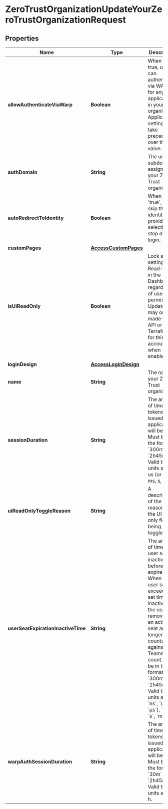 

# ZeroTrustOrganizationUpdateYourZeroTrustOrganizationRequest


## Properties

| Name | Type | Description | Notes |
|------------ | ------------- | ------------- | -------------|
|**allowAuthenticateViaWarp** | **Boolean** | When set to true, users can authenticate via WARP for any application in your organization. Application settings will take precedence over this value. |  [optional] |
|**authDomain** | **String** | The unique subdomain assigned to your Zero Trust organization. |  [optional] |
|**autoRedirectToIdentity** | **Boolean** | When set to &#x60;true&#x60;, users skip the identity provider selection step during login. |  [optional] |
|**customPages** | [**AccessCustomPages**](AccessCustomPages.md) |  |  [optional] |
|**isUiReadOnly** | **Boolean** | Lock all settings as Read-Only in the Dashboard, regardless of user permission. Updates may only be made via the API or Terraform for this account when enabled. |  [optional] |
|**loginDesign** | [**AccessLoginDesign**](AccessLoginDesign.md) |  |  [optional] |
|**name** | **String** | The name of your Zero Trust organization. |  [optional] |
|**sessionDuration** | **String** | The amount of time that tokens issued for applications will be valid. Must be in the format &#x60;300ms&#x60; or &#x60;2h45m&#x60;. Valid time units are: ns, us (or µs), ms, s, m, h. |  [optional] |
|**uiReadOnlyToggleReason** | **String** | A description of the reason why the UI read only field is being toggled. |  [optional] |
|**userSeatExpirationInactiveTime** | **String** | The amount of time a user seat is inactive before it expires. When the user seat exceeds the set time of inactivity, the user is removed as an active seat and no longer counts against your Teams seat count. Must be in the format &#x60;300ms&#x60; or &#x60;2h45m&#x60;. Valid time units are: &#x60;ns&#x60;, &#x60;us&#x60; (or &#x60;µs&#x60;), &#x60;ms&#x60;, &#x60;s&#x60;, &#x60;m&#x60;, &#x60;h&#x60;. |  [optional] |
|**warpAuthSessionDuration** | **String** | The amount of time that tokens issued for applications will be valid. Must be in the format &#x60;30m&#x60; or &#x60;2h45m&#x60;. Valid time units are: m, h. |  [optional] |



